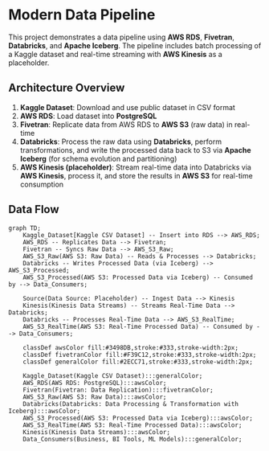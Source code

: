 # Modern Data Pipeline
This project demonstrates a data pipeline using **AWS RDS**, **Fivetran**, **Databricks**, and **Apache Iceberg**. The pipeline includes batch processing of a Kaggle dataset and real-time streaming with **AWS Kinesis** as a placeholder.

## Architecture Overview
1. **Kaggle Dataset**: Download and use public dataset in CSV format
2. **AWS RDS**: Load dataset into **PostgreSQL**
3. **Fivetran**: Replicate data from AWS RDS to **AWS S3** (raw data) in real-time
4. **Databricks**: Process the raw data using **Databricks**, perform transformations, and write the processed data back to S3 via **Apache Iceberg** (for schema evolution and partitioning)
5. **AWS Kinesis (placeholder)**: Stream real-time data into Databricks via **AWS Kinesis**, process it, and store the results in **AWS S3** for real-time consumption

## Data Flow
```mermaid
graph TD;
    Kaggle_Dataset[Kaggle CSV Dataset] -- Insert into RDS --> AWS_RDS;
    AWS_RDS -- Replicates Data --> Fivetran;
    Fivetran -- Syncs Raw Data --> AWS_S3_Raw;
    AWS_S3_Raw(AWS S3: Raw Data) -- Reads & Processes --> Databricks;
    Databricks -- Writes Processed Data (via Iceberg) --> AWS_S3_Processed;
    AWS_S3_Processed(AWS S3: Processed Data via Iceberg) -- Consumed by --> Data_Consumers;

    Source(Data Source: Placeholder) -- Ingest Data --> Kinesis
    Kinesis(Kinesis Data Streams) -- Streams Real-Time Data --> Databricks;
    Databricks -- Processes Real-Time Data --> AWS_S3_RealTime;
    AWS_S3_RealTime(AWS S3: Real-Time Processed Data) -- Consumed by --> Data_Consumers;

    classDef awsColor fill:#3498DB,stroke:#333,stroke-width:2px;
    classDef fivetranColor fill:#F39C12,stroke:#333,stroke-width:2px;
    classDef generalColor fill:#2ECC71,stroke:#333,stroke-width:2px;

    Kaggle_Dataset(Kaggle CSV Dataset):::generalColor;
    AWS_RDS(AWS RDS: PostgreSQL):::awsColor;
    Fivetran(Fivetran: Data Replication):::fivetranColor;
    AWS_S3_Raw(AWS S3: Raw Data):::awsColor;
    Databricks(Databricks: Data Processing & Transformation with Iceberg):::awsColor;
    AWS_S3_Processed(AWS S3: Processed Data via Iceberg):::awsColor;
    AWS_S3_RealTime(AWS S3: Real-Time Processed Data):::awsColor;
    Kinesis(Kinesis Data Streams):::awsColor;
    Data_Consumers(Business, BI Tools, ML Models):::generalColor;